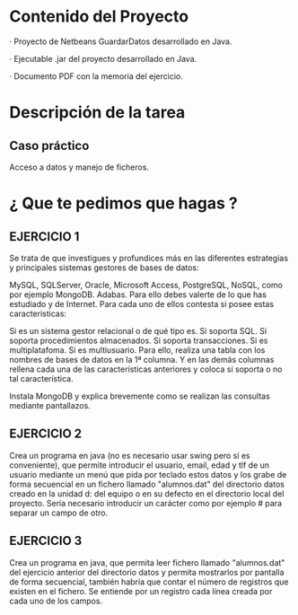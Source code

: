 
# Contenido del Proyecto

· Proyecto de Netbeans GuardarDatos desarrollado en Java.

· Ejecutable .jar del proyecto desarrollado en Java.

· Documento PDF con la memoria del ejercicio.


# Descripción de la tarea
## Caso práctico
Acceso a datos y manejo de ficheros.
# ¿ Que te pedimos que hagas ?
## EJERCICIO 1

Se trata de que investigues y profundices más en las diferentes estrategias y principales sistemas gestores de bases de datos:

MySQL,
SQLServer,
Oracle,
Microsoft Access,
PostgreSQL,
NoSQL, como por ejemplo MongoDB.
Adabas.
Para ello debes valerte de lo que has estudiado y de Internet. Para cada uno de ellos contesta si posee estas caracteristicas:

Si es un sistema gestor relacional o de qué tipo es.
Si soporta SQL.
Si soporta procedimientos almacenados.
Si soporta transacciones.
Si es multiplatafoma.
Si es multiusuario.
Para ello, realiza una tabla con los nombres de bases de datos en la 1ª columna. Y en las demás columnas rellena cada una de las características anteriores y coloca si soporta o no tal característica.

Instala MongoDB y explica brevemente como se realizan las consultas mediante pantallazos.

## EJERCICIO 2

Crea un programa en java (no es necesario usar swing pero sí es conveniente), que permite introducir el usuario, email, edad y tlf de un usuario mediante un menú que pida por teclado estos datos y los grabe de forma secuencial en un fichero llamado "alumnos.dat" del directorio datos creado en la unidad d: del equipo o en su defecto en el directorio local del proyecto. Sería necesario introducir un carácter como por ejemplo # para separar un campo de otro.

## EJERCICIO 3

Crea un programa en java, que permita leer fichero llamado "alumnos.dat" del ejercicio anterior del directorio datos y permita mostrarlos por pantalla de forma secuencial, también habría que contar el número de registros que existen en el fichero. Se entiende por un registro cada línea creada por cada uno de los campos.